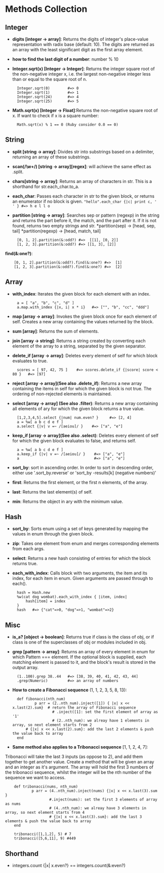 # Methods Collection

## Integer
    
- __digits [integer -> array]__: Returns the digits of integer's place-value representation with radix base (default: 10). The digits are returned as an array with the least significant digit as the first array element.

- __how to find the last digit of a number__: number % 10

- __Integer.sqrt(x) [Integer -> Integer]__: Returns the integer square root of the non-negative integer x, i.e. the largest non-negative integer less than or equal to the square root of n.

        Integer.sqrt(0)        #=> 0
        Integer.sqrt(1)        #=> 1
        Integer.sqrt(24)       #=> 4
        Integer.sqrt(25)       #=> 5

- __Math.sqrt(x) [Integer -> Float]__:Returns the non-negative square root of x. 
If want to check if x is a square number:

        Math.sqrt(x) % 1 == 0 (Ruby consider 0.0 == 0)


## String
   
- __split [string -> array]__: Divides str into substrings based on a delimiter, returning an array of these substrings.

- __scan(/\w+/) [string -> array][regex]__: will achieve the same effect as .split.

- __chars[string -> array]__: Returns an array of characters in str. This is a shorthand for str.each_char.to_a.
    
- __each_char__: Passes each character in str to the given block, or returns an enumerator if no block is given.
`"hello".each_char {|c| print c, ' ' } #=> h e l l o `

- __partition [string -> array]__: Searches sep or pattern (regexp) in the string and returns the part before it, the match, and the part after it. If it is not found, returns two empty strings and str.
*partition(sep) → [head, sep, tail]
*partition(regexp) → [head, match, tail]

        [0, 1, 2].partition(&:odd?) #=>  [[1], [0, 2]]
        [1, 2, 3].partition(&:odd?) #=> [[1, 3], [2]]

__find(&:one?)__: 

        [0, 1, 2].partition(&:odd?).find(&:one?) #=>  [1]
        [1, 2, 3].partition(&:odd?).find(&:one?) #=>  [2]


## Array

- __with_index__: Iterates the given block for each element with an index.

        a = [ "a", "b", "c", "d" ]
        a.map.with_index {|x, i| x * i}   #=> ["", "b", "cc", "ddd"]

- __map [array -> array]__: Invokes the given block once for each element of self. Creates a new array containing the values returned by the block.
    
- __sum [array]__: Returns the sum of elements. 
    
- __join [array -> string]__: Returns a string created by converting each element of the array to a string, separated by the given separator. 
    
- __delete_if [array -> array]__: Deletes every element of self for which block evaluates to true.

        scores = [ 97, 42, 75 ]    #=> scores.delete_if {|score| score < 80 }   #=> [97]

- __reject [array -> array](See also .delete_if)__: Returns a new array containing the items in self for which the given block is not true. The ordering of non-rejected elements is maintained. 

- __select [array -> array] (See also .filter)__: Returns a new array containing all elements of ary for which the given block returns a true value.

        [1,2,3,4,5].select {|num| num.even? }     #=> [2, 4]
        a = %w[ a b c d e f ]
        a.select {|v| v =~ /[aeiou]/ }    #=> ["a", "e"]

- __keep_if [array -> array](See also .select)__: Deletes every element of self for which the given block evaluates to false, and returns self.

        a = %w[ a b c d e f ]
        a.keep_if {|v| v =~ /[aeiou]/ }    #=> ["a", "e"]
        a                                  #=> ["a", "e"]


- __sort_by__: sort in ascending order. In order to sort in descending order, either use '.sort_by.reverse' or 'sort_by -results[k] (negative numbers)'

- __first__: Returns the first element, or the first n elements, of the array. 
    
- __last__: Returns the last element(s) of self. 

- __min__: Returns the object in ary with the minimum value. 


## Hash

- __sort_by__: Sorts enum using a set of keys generated by mapping the values in enum through the given block.
- __zip__: Takes one element from enum and merges corresponding elements from each args. 
- __select__: Returns a new hash consisting of entries for which the block returns true.
- __each_with_index__: Calls block with two arguments, the item and its index, for each item in enum. Given arguments are passed through to each().

        hash = Hash.new
        %w(cat dog wombat).each_with_index { |item, index|
            hash[item] = index
        }
        hash   #=> {"cat"=>0, "dog"=>1, "wombat"=>2}


## Misc

- __is_a? [object -> boolean]__: Returns true if class is the class of obj, or if class is one of the superclasses of obj or modules included in obj.

- __grep [pattern -> array]__: Returns an array of every element in enum for which Pattern === element. If the optional block is supplied, each matching element is passed to it, and the block's result is stored in the output array.

        (1..100).grep 38..44   #=> [38, 39, 40, 41, 42, 43, 44] 
        .grep(Numeric)         #=> an array of numbers
 
- __How to create a Fibonacci sequence__ (1, 1, 2, 3, 5, 8, 13):

        def fibonacci(nth_num)
                p arr = (2..nth_num).inject([1]) { |x| x << x.last(2).sum}  # return the array of Fibonacci sequence
                        # .inject([1]: set the first element of array as '1'
                        # (2..nth_num): we alreay have 1 elements in array, so next element starts from 2
			# {|x| x << x.last(2).sum}: add the last 2 elements & push the value back to array
        end

- __Same method also applies to a Tribonacci sequence__ [1, 1, 2, 4, 7]:

Tribonacci will take the last 3 inputs (as oppose to 2), and add them together to get another value. 
Create a method that will be given an array and an integer as it's argument. The array will hold the first 3 numbers of the tribonacci sequence, whilst the integer will be the nth number of the sequence we want to access.

        def tribonacci(nums, nth_num)
                p arr = (4..nth_num).inject(nums) {|x| x << x.last(3).sum }
                        #.inject(nums): set the first 3 elements of array as nums
                        # (4..nth_num): we alreay have 3 elements in array, so next element starts from 4
                        # {|x| x << x.last(3).sum}: add the last 3 elements & push the value back to array
        end

        tribonacci([1,1,2], 5) # 7 
        tribonacci([5,6,11], 9) #449


## Shorthand

- integers.count {|x| x.even?} == integers.count(&:even?) 